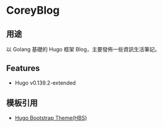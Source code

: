 CoreyBlog
=================

## 用途

以 Golang 基礎的 Hugo 框架 Blog，主要發佈一些資訊生活筆記。


## Features

* Hugo v0.139.2-extended


## 模板引用
* [Hugo Bootstrap Theme(HBS)](https://hbs.razonyang.com/)

